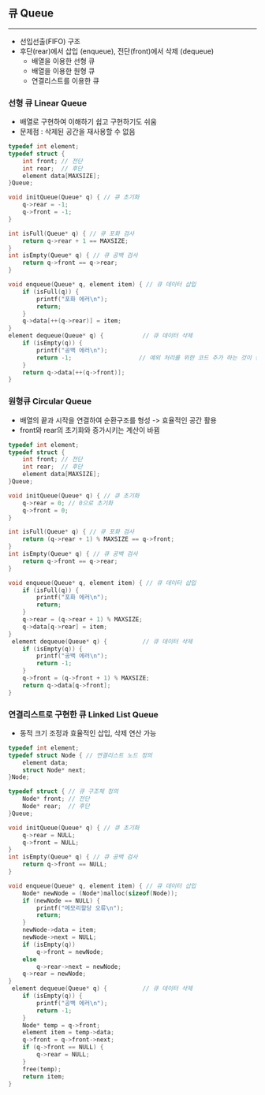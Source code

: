 ## 큐 Queue

___

- 선입선출(FIFO) 구조
- 후단(rear)에서 삽입 (enqueue), 전단(front)에서 삭제 (dequeue)
  - 배열을 이용한 선형 큐
  - 배열을 이용한 원형 큐
  - 연결리스트를 이용한 큐

### 선형 큐 Linear Queue

- 배열로 구현하여 이해하기 쉽고 구현하기도 쉬움
- 문제점 : 삭제된 공간을 재사용할 수 없음

```c
typedef int element;
typedef struct {
	int front; // 전단
	int rear;  // 후단
	element data[MAXSIZE];
}Queue;

void initQueue(Queue* q) { // 큐 초기화
	q->rear = -1;
	q->front = -1;
}
```

```c
int isFull(Queue* q) { // 큐 포화 검사
	return q->rear + 1 == MAXSIZE;
}
int isEmpty(Queue* q) { // 큐 공백 검사
	return q->front == q->rear;
}
```

```c
void enqueue(Queue* q, element item) { // 큐 데이터 삽입
	if (isFull(q)) {
		printf("포화 에러\n");
		return;
	}
	q->data[++(q->rear)] = item;
}
element dequeue(Queue* q) { 		  // 큐 데이터 삭제
	if (isEmpty(q)) {
		printf("공백 에러\n");
		return -1;                   // 예외 처리를 위한 코드 추가 하는 것이 좋음
	}
	return q->data[++(q->front)];
}
```

### 원형큐 Circular Queue

- 배열의 끝과 시작을 연결하여 순환구조를 형성 -> 효율적인 공간 활용
- front와 rear의 초기화와 증가시키는 계산이 바뀜

```c
typedef int element;
typedef struct {
	int front; // 전단
	int rear;  // 후단
	element data[MAXSIZE];
}Queue;

void initQueue(Queue* q) { // 큐 초기화
	q->rear = 0; // 0으로 초기화
	q->front = 0;
}
```

```c
int isFull(Queue* q) { // 큐 포화 검사
	return (q->rear + 1) % MAXSIZE == q->front;
}
int isEmpty(Queue* q) { // 큐 공백 검사
	return q->front == q->rear;
}
```

```c
void enqueue(Queue* q, element item) { // 큐 데이터 삽입
	if (isFull(q)) {
		printf("포화 에러\n");
		return;
	}
	q->rear = (q->rear + 1) % MAXSIZE;
	q->data[q->rear] = item;
}
 element dequeue(Queue* q) {		  // 큐 데이터 삭제
	if (isEmpty(q)) {
		printf("공백 에러\n");
		return -1;
	}
	q->front = (q->front + 1) % MAXSIZE;
	return q->data[q->front];
}
```

### 연결리스트로 구현한 큐 Linked List Queue

- 동적 크기 조정과 효율적인 삽입, 삭제 연산 가능

```c
typedef int element;
typedef struct Node { // 연결리스트 노드 정의
	element data;
	struct Node* next;
}Node;

typedef struct { // 큐 구조체 정의
	Node* front; // 전단
	Node* rear;  // 후단
}Queue;
```

```c
void initQueue(Queue* q) { // 큐 초기화
	q->rear = NULL;
	q->front = NULL;
}
int isEmpty(Queue* q) { // 큐 공백 검사
	return q->front == NULL;
}
```

```c
void enqueue(Queue* q, element item) { // 큐 데이터 삽입
	Node* newNode = (Node*)malloc(sizeof(Node));
	if (newNode == NULL) {
		printf("메모리할당 오류\n");
		return;
	}
	newNode->data = item;
	newNode->next = NULL;
	if (isEmpty(q))
		q->front = newNode;
	else
		q->rear->next = newNode;
	q->rear = newNode;
}
 element dequeue(Queue* q) {		  // 큐 데이터 삭제
	if (isEmpty(q)) {
		printf("공백 에러\n");
		return -1;
	}
	Node* temp = q->front;
	element item = temp->data;
	q->front = q->front->next;
	if (q->front == NULL) {
		q->rear = NULL;
	}
	free(temp);
	return item;
}
```

